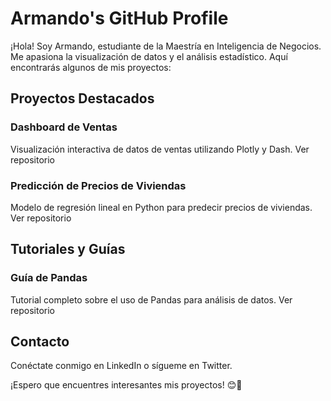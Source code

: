 # Armando's GitHub Profile

¡Hola! Soy Armando, estudiante de la Maestría en Inteligencia de Negocios. Me apasiona la visualización de datos y el análisis estadístico. Aquí encontrarás algunos de mis proyectos:

## Proyectos Destacados

### Dashboard de Ventas
Visualización interactiva de datos de ventas utilizando Plotly y Dash. Ver repositorio

### Predicción de Precios de Viviendas
Modelo de regresión lineal en Python para predecir precios de viviendas. Ver repositorio

## Tutoriales y Guías

### Guía de Pandas
Tutorial completo sobre el uso de Pandas para análisis de datos. Ver repositorio

## Contacto
Conéctate conmigo en LinkedIn o sígueme en Twitter.

¡Espero que encuentres interesantes mis proyectos! 😊🚀

